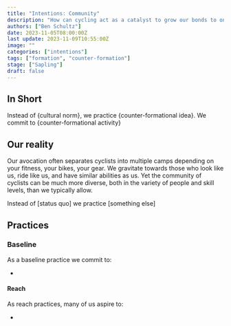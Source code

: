 ```yaml
---
title: "Intentions: Community"
description: "How can cycling act as a catalyst to grow our bonds to one another and encourage connection across disciplines, skill levels, and demographics?"
authors: ["Ben Schultz"]
date: 2023-11-05T08:00:00Z
last update: 2023-11-09T10:55:00Z
image: ""
categories: ["intentions"]
tags: ["formation", "counter-formation"]
stage: ["Sapling"]
draft: false
---
```


## In Short

Instead of {cultural norm}, we practice {counter-formational idea}. We commit to {counter-formational activity}

## Our reality

Our avocation often separates cyclists into multiple camps depending on your fitness, your bikes, your gear. We gravitate towards those who look like us, ride like us, and have similar abilities as us. Yet the community of cyclists can be much more diverse, both in the variety of people and skill levels, than we typically allow.

Instead of [status quo] we practice [something else]

## Practices

### Baseline

As a baseline practice we commit to:

-

#### Reach

As reach practices, many of us aspire to:

-
